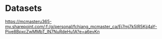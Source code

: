 # Datasets

https://mcmasteru365-my.sharepoint.com/:f:/g/personal/fchiang_mcmaster_ca/Ej7mj7k5IR5Kjj4aY-Pive8BpxcZwMMbT_IN7NuRdeHu1A?e=a6evKn